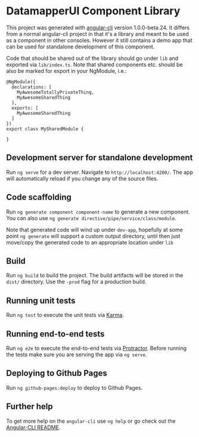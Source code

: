 # DatamapperUI Component Library

This project was generated with [angular-cli](https://github.com/angular/angular-cli) version 1.0.0-beta.24.  It differs from a normal angular-cli project in that it's a library and meant to be used as a component in other consoles.  However it still contains a demo app that can be used for standalone development of this component.

Code that should be shared out of the library should go under `lib` and exported via `lib/index.ts`.  Note that shared components etc. should be also be marked for export in your NgModule, i.e.:

```
@NgModule({
  declarations: [
    MyAwesomeTotallyPrivateThing,
    MyAwesomeSharedThing
  ],
  exports: [
    MyAwesomeSharedThing
  ]
})
export class MySharedModule {

}
```

## Development server for standalone development
Run `ng serve` for a dev server. Navigate to `http://localhost:4200/`. The app will automatically reload if you change any of the source files.

## Code scaffolding
Run `ng generate component component-name` to generate a new component. You can also use `ng generate directive/pipe/service/class/module`.

Note that generated code will wind up under `dev-app`, hopefully at some point `ng generate` will support a custom output directory, until then just move/copy the generated code to an appropriate location under `lib`

## Build
Run `ng build` to build the project. The build artifacts will be stored in the `dist/` directory. Use the `-prod` flag for a production build.

## Running unit tests
Run `ng test` to execute the unit tests via [Karma](https://karma-runner.github.io).

## Running end-to-end tests
Run `ng e2e` to execute the end-to-end tests via [Protractor](http://www.protractortest.org/).
Before running the tests make sure you are serving the app via `ng serve`.

## Deploying to Github Pages
Run `ng github-pages:deploy` to deploy to Github Pages.

## Further help
To get more help on the `angular-cli` use `ng help` or go check out the [Angular-CLI README](https://github.com/angular/angular-cli/blob/master/README.md).
